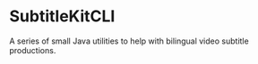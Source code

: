 # SubtitleKitCLI
A series of small Java utilities to help with bilingual video subtitle productions.
